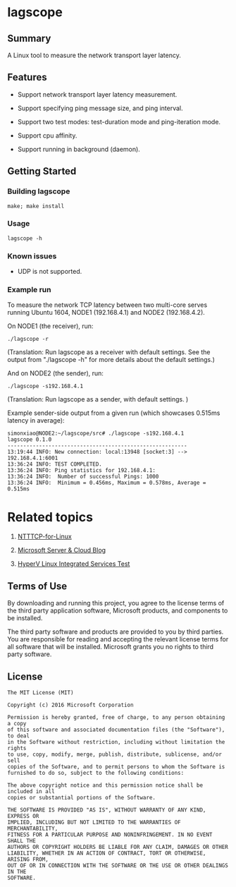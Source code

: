 # lagscope

## Summary

A Linux tool to measure the network transport layer latency.

## Features

* Support network transport layer latency measurement.

* Support specifying ping message size, and ping interval.

* Support two test modes: test-duration mode and ping-iteration mode.

* Support cpu affinity.

* Support running in background (daemon).


## Getting Started


### Building lagscope ###

	make; make install

### Usage
	
	lagscope -h

### Known issues

* UDP is not supported.

### Example run

To measure the network TCP latency between two multi-core serves running Ubuntu 1604, NODE1 (192.168.4.1) and NODE2 (192.168.4.2). 

On NODE1 (the receiver), run:
```
./lagscope -r
```
(Translation: Run lagscope as a receiver with default settings. See the output from "./lagscope -h" for more  details about the default settings.)

And on NODE2 (the sender), run:
```
./lagscope -s192.168.4.1
```
(Translation: Run lagscope as a sender, with default settings. )


Example sender-side output from a given run (which showcases 0.515ms latency in average):

```
simonxiao@NODE2:~/lagscope/src# ./lagscope -s192.168.4.1
lagscope 0.1.0
---------------------------------------------------------
13:19:44 INFO: New connection: local:13948 [socket:3] --> 192.168.4.1:6001
13:36:24 INFO: TEST COMPLETED.
13:36:24 INFO: Ping statistics for 192.168.4.1:
13:36:24 INFO:  Number of successful Pings: 1000
13:36:24 INFO:  Minimum = 0.456ms, Maximum = 0.578ms, Average = 0.515ms

```

# Related topics

1. [NTTTCP-for-Linux](https://github.com/Microsoft/ntttcp-for-linux)

2. [Microsoft Server & Cloud Blog](http://blogs.technet.com/b/server-cloud/)

3. [HyperV Linux Integrated Services Test](https://github.com/LIS/lis-test)


## Terms of Use

By downloading and running this project, you agree to the license terms of the third party application software, Microsoft products, and components to be installed. 

The third party software and products are provided to you by third parties. You are responsible for reading and accepting the relevant license terms for all software that will be installed. Microsoft grants you no rights to third party software.


## License

```
The MIT License (MIT)

Copyright (c) 2016 Microsoft Corporation

Permission is hereby granted, free of charge, to any person obtaining a copy
of this software and associated documentation files (the "Software"), to deal
in the Software without restriction, including without limitation the rights
to use, copy, modify, merge, publish, distribute, sublicense, and/or sell
copies of the Software, and to permit persons to whom the Software is
furnished to do so, subject to the following conditions:

The above copyright notice and this permission notice shall be included in all
copies or substantial portions of the Software.

THE SOFTWARE IS PROVIDED "AS IS", WITHOUT WARRANTY OF ANY KIND, EXPRESS OR
IMPLIED, INCLUDING BUT NOT LIMITED TO THE WARRANTIES OF MERCHANTABILITY,
FITNESS FOR A PARTICULAR PURPOSE AND NONINFRINGEMENT. IN NO EVENT SHALL THE
AUTHORS OR COPYRIGHT HOLDERS BE LIABLE FOR ANY CLAIM, DAMAGES OR OTHER
LIABILITY, WHETHER IN AN ACTION OF CONTRACT, TORT OR OTHERWISE, ARISING FROM,
OUT OF OR IN CONNECTION WITH THE SOFTWARE OR THE USE OR OTHER DEALINGS IN THE
SOFTWARE.
```

